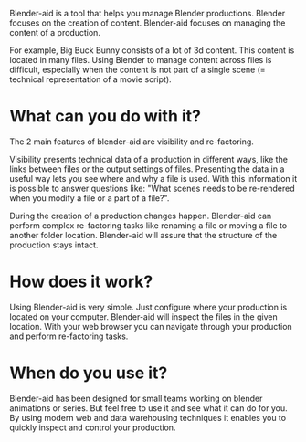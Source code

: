 Blender-aid is a tool that helps you manage Blender productions. Blender focuses on the creation of content. Blender-aid focuses on managing the content of a production.

For example, Big Buck Bunny consists of a lot of 3d content. This content is located in many files. Using Blender to manage content across files is difficult, especially when the content is not part of a single scene (= technical representation of a movie script).
# What can you do with it? #

The 2 main features of blender-aid are visibility and re-factoring.

Visibility presents technical data of a production in different ways, like the links between files or the output settings of files. Presenting the data in a useful way lets you see where and why a file is used. With this information it is possible to answer questions like: "What scenes needs to be re-rendered when you modify a file or a part of a file?".

During the creation of a production changes happen. Blender-aid can perform complex re-factoring tasks like renaming a file or moving a file to another folder location. Blender-aid will assure that the structure of the production stays intact.
# How does it work? #

Using Blender-aid is very simple. Just configure where your production is located on your computer. Blender-aid will inspect the files in the given location. With your web browser you can navigate through your production and perform re-factoring tasks.
# When do you use it? #

Blender-aid has been designed for small teams working on blender animations or series. But feel free to use it and see what it can do for you. By using modern web and data warehousing techniques it enables you to quickly inspect and control your production.